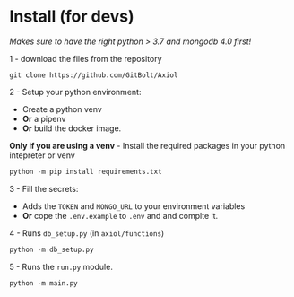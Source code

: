 # Install (for devs)

*Makes sure to have the right python > 3.7 and mongodb 4.0 first!*

1 - download the files from the repository 
```git
git clone https://github.com/GitBolt/Axiol
```

2 - Setup your python environment:
- Create a python venv
- **Or** a pipenv
- **Or** build the docker image.

**Only if you are using a venv** - Install the required packages in your python intepreter or venv
```py
python -m pip install requirements.txt
```

3 - Fill the secrets:
- Adds the `TOKEN` and `MONGO_URL` to your environment variables
- **Or** cope the `.env.example` to `.env` and and complte it.

4 - Runs `db_setup.py` (in `axiol/functions`)
```py
python -m db_setup.py
```

5 - Runs the `run.py` module.
```py
python -m main.py
```
